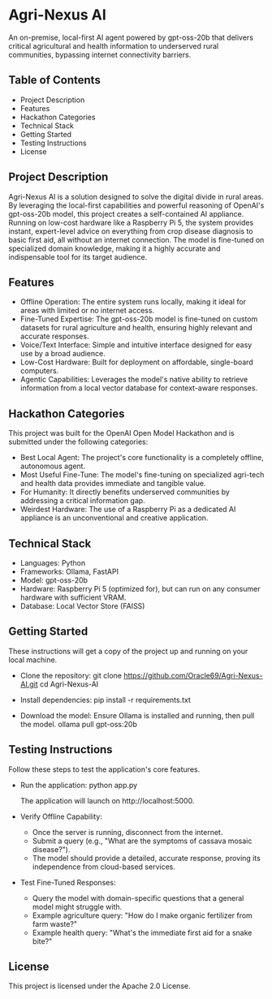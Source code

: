 # Agri-Nexus AI
An on-premise, local-first AI agent powered by gpt-oss-20b that delivers critical agricultural and health information to underserved rural communities, bypassing internet connectivity barriers.

## Table of Contents
 * Project Description
 * Features
 * Hackathon Categories
 * Technical Stack
 * Getting Started
 * Testing Instructions
 * License

## Project Description
Agri-Nexus AI is a solution designed to solve the digital divide in rural areas. By leveraging the local-first capabilities and powerful reasoning of OpenAI's gpt-oss-20b model, this project creates a self-contained AI appliance. Running on low-cost hardware like a Raspberry Pi 5, the system provides instant, expert-level advice on everything from crop disease diagnosis to basic first aid, all without an internet connection. The model is fine-tuned on specialized domain knowledge, making it a highly accurate and indispensable tool for its target audience.

## Features
 * Offline Operation: The entire system runs locally, making it ideal for areas with limited or no internet access.
 * Fine-Tuned Expertise: The gpt-oss-20b model is fine-tuned on custom datasets for rural agriculture and health, ensuring highly relevant and accurate responses.
 * Voice/Text Interface: Simple and intuitive interface designed for easy use by a broad audience.
 * Low-Cost Hardware: Built for deployment on affordable, single-board computers.
 * Agentic Capabilities: Leverages the model's native ability to retrieve information from a local vector database for context-aware responses.

## Hackathon Categories
This project was built for the OpenAI Open Model Hackathon and is submitted under the following categories:
 * Best Local Agent: The project's core functionality is a completely offline, autonomous agent.
 * Most Useful Fine-Tune: The model's fine-tuning on specialized agri-tech and health data provides immediate and tangible value.
 * For Humanity: It directly benefits underserved communities by addressing a critical information gap.
 * Weirdest Hardware: The use of a Raspberry Pi as a dedicated AI appliance is an unconventional and creative application.

## Technical Stack
 * Languages: Python
 * Frameworks: Ollama, FastAPI
 * Model: gpt-oss-20b
 * Hardware: Raspberry Pi 5 (optimized for), but can run on any consumer hardware with sufficient VRAM.
 * Database: Local Vector Store (FAISS)

## Getting Started
These instructions will get a copy of the project up and running on your local machine.
 * Clone the repository:
   git clone https://github.com/Oracle69/Agri-Nexus-AI.git
cd Agri-Nexus-AI

 * Install dependencies:
   pip install -r requirements.txt

 * Download the model: Ensure Ollama is installed and running, then pull the model.
   ollama pull gpt-oss:20b

## Testing Instructions
Follow these steps to test the application's core features.
 * Run the application:
   python app.py

   The application will launch on http://localhost:5000.
 * Verify Offline Capability:
   * Once the server is running, disconnect from the internet.
   * Submit a query (e.g., "What are the symptoms of cassava mosaic disease?").
   * The model should provide a detailed, accurate response, proving its independence from cloud-based services.
 * Test Fine-Tuned Responses:
   * Query the model with domain-specific questions that a general model might struggle with.
   * Example agriculture query: "How do I make organic fertilizer from farm waste?"
   * Example health query: "What's the immediate first aid for a snake bite?"

## License
This project is licensed under the Apache 2.0 License.
